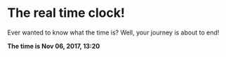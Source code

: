 # The real time clock!

Ever wanted to know what the time is? Well, your journey is about to end!

**The time is Nov 06, 2017, 13:20**
